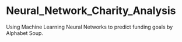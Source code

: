 # Neural_Network_Charity_Analysis
Using Machine Learning Neural Networks to predict funding goals by Alphabet Soup.

